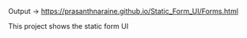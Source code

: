 Output -> https://prasanthnaraine.github.io/Static_Form_UI/Forms.html

This project shows the static form UI

